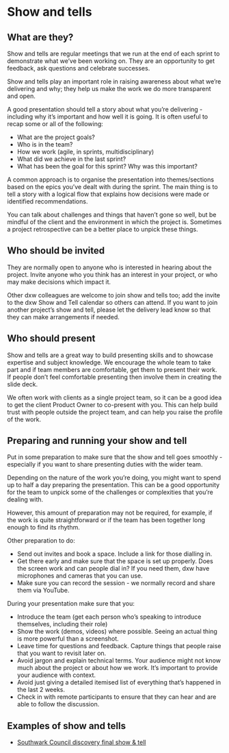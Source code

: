 ---
---

# Show and tells

## What are they?

Show and tells are regular meetings that we run at the end of each sprint to demonstrate what we’ve been working on. They are an opportunity to get feedback, ask questions and celebrate successes.

Show and tells play an important role in raising awareness about what we’re delivering and why; they help us make the work we do more transparent and open.

A good presentation should tell a story about what you’re delivering - including why it’s important and how well it is going. It is often useful to recap some or all of the following:

- What are the project goals?
- Who is in the team?
- How we work (agile, in sprints, multidisciplinary)
- What did we achieve in the last sprint?
- What has been the goal for this sprint? Why was this important?

A common approach is to organise the presentation into themes/sections based on the epics you’ve dealt with during the sprint. The main thing is to tell a story with a logical flow that explains how decisions were made or identified recommendations.

You can talk about challenges and things that haven’t gone so well, but be mindful of the client and the environment in which the project is. Sometimes a project retrospective can be a better place to unpick these things.

## Who should be invited

They are normally open to anyone who is interested in hearing about the project. Invite anyone who you think has an interest in your project, or who may make decisions which impact it.

Other dxw colleagues are welcome to join show and tells too; add the invite to the dxw Show and Tell calendar so others can attend. If you want to join another project’s show and tell, please let the delivery lead know so that they can make arrangements if needed.

## Who should present

Show and tells are a great way to build presenting skills and to showcase expertise and subject knowledge. We encourage the whole team to take part and if team members are comfortable, get them to present their work. If people don’t feel comfortable presenting then involve them in creating the slide deck.

We often work with clients as a single project team, so it can be a good idea to get the client Product Owner to co-present with you. This can help build trust with people outside the project team, and can help you raise the profile of the work.

## Preparing and running your show and tell

Put in some preparation to make sure that the show and tell goes smoothly - especially if you want to share presenting duties with the wider team.

Depending on the nature of the work you’re doing, you might want to spend up to half a day preparing the presentation. This can be a good opportunity for the team to unpick some of the challenges or complexities that you’re dealing with.

However, this amount of preparation may not be required, for example, if the work is quite straightforward or if the team has been together long enough to find its rhythm.

Other preparation to do:

- Send out invites and book a space. Include a link for those dialling in.
- Get there early and make sure that the space is set up properly. Does the screen work and can people dial in? If you need them, dxw have microphones and cameras that you can use.
- Make sure you can record the session - we normally record and share them via YouTube.

During your presentation make sure that you:

- Introduce the team (get each person who’s speaking to introduce themselves, including their role)
- Show the work (demos, videos) where possible. Seeing an actual thing is more powerful than a screenshot.
- Leave time for questions and feedback. Capture things that people raise that you want to revisit later on.
- Avoid jargon and explain technical terms. Your audience might not know much about the project or about how we work. It’s important to provide your audience with context.
- Avoid just giving a detailed itemised list of everything that’s happened in the last 2 weeks.
- Check in with remote participants to ensure that they can hear and are able to follow the discussion.

## Examples of show and tells

- [Southwark Council discovery final show & tell](https://docs.google.com/presentation/d/1zOX1Kfe_SVzf5fnIANroXPhgUlOd6gEtatg2kJkMVc0/edit#slide=id.g5fe190064c_6_403)
